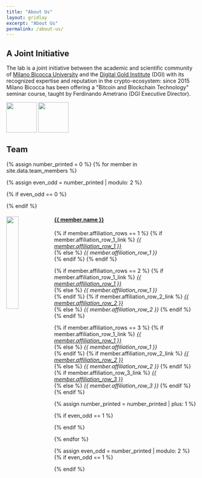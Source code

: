 ```yaml
---
title: "About Us"
layout: gridlay
excerpt: "About Us"
permalink: /about-us/
---
```


## A Joint Initiative

The lab is a joint initiative between the
academic and scientific community of
[Milano Bicocca University](http://www.unimib.it) and the
[Digital Gold Institute](http://www.dgi.io) (DGI) with its recognized
expertise and reputation in the crypto-ecosystem:
since 2015 Milano Bicocca has been offering a
"Bitcoin and Blockchain Technology"
seminar course, taught by Ferdinando Ametrano (DGI Executive Director).

[<img src="{{ site.url }}{{ site.baseurl }}/images/bicocca-logo.png" height="80">](https://www.diseade.unimib.it/it)
[<img src="{{ site.url }}{{ site.baseurl }}/images/dgi-logo.png" height="80">](http://www.dgi.io)

## Team
{% assign number_printed = 0 %}
{% for member in site.data.team_members %}

{% assign even_odd = number_printed | modulo: 2 %}

{% if even_odd == 0 %}
<div class="row">
{% endif %}

<div class="col-sm-6 clearfix">
  <img src="{{ site.url }}{{ site.baseurl }}/images/teampic/{{ member.photo }}" class="img-responsive" width="25%" style="float: left" />
  <h4><a href="{{ member.name_link }}">{{ member.name }}</a></h4>
<ul>
  {% if member.affiliation_rows == 1 %}
    {% if member.affiliation_row_1_link %}
    <a href="{{ member.affiliation_row_1_link }}"><i>{{ member.affiliation_row_1 }}</i></a><br>
    {% else %}
    <i>{{ member.affiliation_row_1 }}</i> <br>
    {% endif %}
  {% endif %}

  {% if member.affiliation_rows == 2 %}
    {% if member.affiliation_row_1_link %}
    <a href="{{ member.affiliation_row_1_link }}"><i>{{ member.affiliation_row_1 }}</i></a><br>
    {% else %}
    <i>{{ member.affiliation_row_1 }}</i> <br>
    {% endif %}
    {% if member.affiliation_row_2_link %}
    <a href="{{ member.affiliation_row_2_link }}"><i>{{ member.affiliation_row_2 }}</i></a><br>
    {% else %}
    <i>{{ member.affiliation_row_2 }}</i>
    {% endif %}
  {% endif %}

  {% if member.affiliation_rows == 3 %}
    {% if member.affiliation_row_1_link %}
    <a href="{{ member.affiliation_row_1_link }}"><i>{{ member.affiliation_row_1 }}</i></a><br>
    {% else %}
    <i>{{ member.affiliation_row_1 }}</i> <br>
    {% endif %}
    {% if member.affiliation_row_2_link %}
    <a href="{{ member.affiliation_row_2_link }}"><i>{{ member.affiliation_row_2 }}</i></a><br>
    {% else %}
    <i>{{ member.affiliation_row_2 }}</i>
    {% endif %}
    {% if member.affiliation_row_3_link %}
    <a href="{{ member.affiliation_row_3_link }}"><i>{{ member.affiliation_row_3 }}</i></a><br>
    {% else %}
    <i>{{ member.affiliation_row_3 }}</i>
    {% endif %}
  {% endif %}
</ul>
</div>

{% assign number_printed = number_printed | plus: 1 %}

{% if even_odd == 1 %}
</div>
{% endif %}

{% endfor %}

{% assign even_odd = number_printed | modulo: 2 %}
{% if even_odd == 1 %}
</div>
{% endif %}